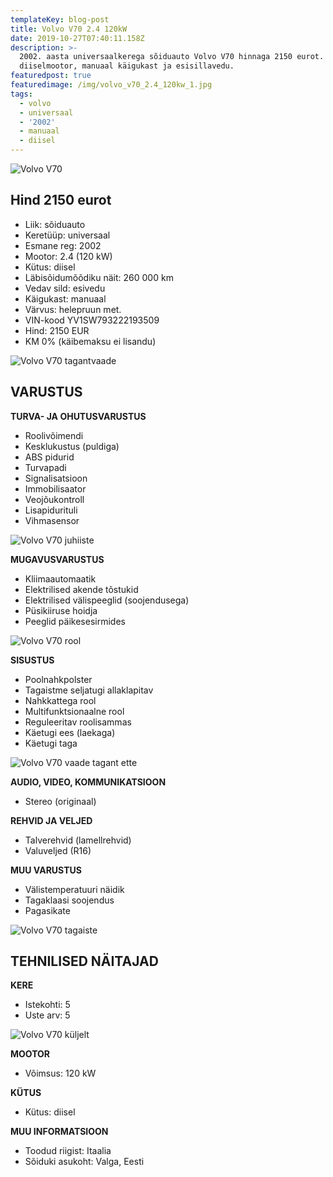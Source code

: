 ```yaml
---
templateKey: blog-post
title: Volvo V70 2.4 120kW
date: 2019-10-27T07:40:11.158Z
description: >-
  2002. aasta universaalkerega sõiduauto Volvo V70 hinnaga 2150 eurot. Autol on
  diiselmootor, manuaal käigukast ja esisillavedu. 
featuredpost: true
featuredimage: /img/volvo_v70_2.4_120kw_1.jpg
tags:
  - volvo
  - universaal
  - '2002'
  - manuaal
  - diisel
---
```

![Volvo V70](/img/volvo_v70_2.4_120kw_1.jpg "Volvo V70")

## Hind 2150 eurot

* Liik:	sõiduauto
* Keretüüp:	universaal
* Esmane reg:	2002
* Mootor:	2.4 (120 kW)
* Kütus:	diisel
* Läbisõidumõõdiku näit:	260 000 km
* Vedav sild:	esivedu
* Käigukast:	manuaal
* Värvus:	helepruun met.
* VIN-kood	YV1SW793222193509
* Hind:	2150 EUR
* KM 0% (käibemaksu ei lisandu)

![Volvo V70 tagantvaade](/img/volvo_v70_2.4_120kw_2.jpg "Volvo V70 tagantvaade")

## VARUSTUS

**TURVA- JA OHUTUSVARUSTUS**

* Roolivõimendi
* Kesklukustus (puldiga)
* ABS pidurid
* Turvapadi
* Signalisatsioon
* Immobilisaator
* Veojõukontroll
* Lisapidurituli
* Vihmasensor

![Volvo V70 juhiiste](/img/volvo_v70_2.4_120kw_4.jpg "Volvo V70 juhiiste")

**MUGAVUSVARUSTUS**

* Kliimaautomaatik
* Elektrilised akende tõstukid
* Elektrilised välispeeglid (soojendusega)
* Püsikiiruse hoidja
* Peeglid päikesesirmides

![Volvo V70 rool](/img/volvo_v70_2.4_120kw_7.jpg "Volvo V70 rool")

**SISUSTUS**

* Poolnahkpolster
* Tagaistme seljatugi allaklapitav
* Nahkkattega rool
* Multifunktsionaalne rool
* Reguleeritav roolisammas
* Käetugi ees (laekaga)
* Käetugi taga

![Volvo V70 vaade tagant ette](/img/volvo_v70_2.4_120kw_6.jpg "Volvo V70 vaade tagant ette")

**AUDIO, VIDEO, KOMMUNIKATSIOON**

* Stereo (originaal)

**REHVID JA VELJED**

* Talverehvid (lamellrehvid)
* Valuveljed (R16)

**MUU VARUSTUS**

* Välistemperatuuri näidik
* Tagaklaasi soojendus
* Pagasikate

![Volvo V70 tagaiste](/img/volvo_v70_2.4_120kw_5.jpg "Volvo V70 tagaiste")

## TEHNILISED NÄITAJAD

**KERE**

* Istekohti:	5
* Uste arv:	5

![Volvo V70 küljelt](/img/volvo_v70_2.4_120kw_3.jpg "Volvo V70 küljelt")

**MOOTOR**

* Võimsus:	120 kW

**KÜTUS**

* Kütus:	diisel

**MUU INFORMATSIOON**

* Toodud riigist: Itaalia
* Sõiduki asukoht: Valga, Eesti

